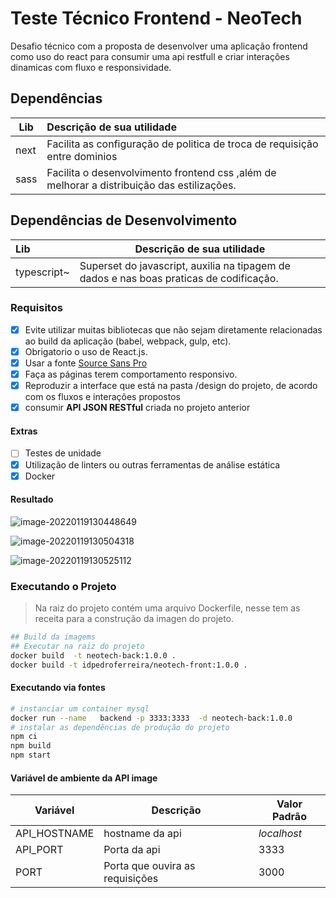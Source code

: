 # Teste Técnico Frontend - NeoTech

Desafio técnico com a proposta de desenvolver uma aplicação frontend como uso do react para consumir uma api restfull e criar interações dinamicas com fluxo e responsividade.

## Dependências

| Lib  | Descrição de sua utilidade                                   |
| ---- | :----------------------------------------------------------- |
| next | Facilita as configuração de politica de troca de requisição entre dominios |
| sass | Facilita o desenvolvimento frontend css ,além de melhorar a distribuição das estilizações. |

## Dependências de Desenvolvimento

| Lib         | Descrição de sua utilidade                                   |
| :---------- | ------------------------------------------------------------ |
| typescript~ | Superset do javascript, auxilia na tipagem de dados e nas boas praticas de codificação. |

### Requisitos

- [x] Evite utilizar muitas bibliotecas que não sejam diretamente relacionadas ao build da aplicação (babel, webpack, gulp, etc).
- [x] Obrigatorio o uso de React.js.
- [x] Usar a fonte [Source Sans Pro]([https://www.google.com/fonts#UsePlace:use/Collection:Source+Sans+Pro](https://t.lever-analytics.com/email-link?dest=https%3A%2F%2Fwww.google.com%2Ffonts%23UsePlace%3Ause%2FCollection%3ASource%2BSans%2BPro&eid=195a8985-e5eb-4f4f-8870-3dd6f5511e47&idx=4&token=ZKOKRgWg4ovmRo4HPPs8naOVeME))
- [x] Faça as páginas terem comportamento responsivo.
- [x] Reproduzir a interface que está na pasta /design do projeto, de acordo com os fluxos e interações propostos
- [x]  consumir **API JSON RESTful**  criada no projeto anterior

#### Extras

- [ ] Testes de unidade
- [x] Utilização de linters ou outras ferramentas de análise estática
- [x] Docker

#### Resultado



![image-20220119130448649](/home/viceroy/.config/Typora/typora-user-images/image-20220119130448649.png)

![image-20220119130504318](/home/viceroy/.config/Typora/typora-user-images/image-20220119130504318.png)

![image-20220119130525112](/home/viceroy/.config/Typora/typora-user-images/image-20220119130525112.png)



### Executando o Projeto

> Na raiz do projeto contém uma arquivo Dockerfile, nesse tem as receita para a construção da imagen do projeto.

```bash
## Build da imagems
## Executar na raiz do projeto
docker build  -t neotech-back:1.0.0 .
docker build -t idpedroferreira/neotech-front:1.0.0 .
```

#### Executando via fontes

```bash
# instanciar um container mysql
docker run --name   backend -p 3333:3333  -d neotech-back:1.0.0
# instalar as dependências de produção do projeto
npm ci
npm build
npm start

```

#### **Variável** de ambiente da API image

| Variável     | Descrição                       | Valor Padrão |
| ------------ | ------------------------------- | ------------ |
| API_HOSTNAME | hostname da api                 | *localhost*  |
| API_PORT     | Porta da api                    | 3333         |
| PORT         | Porta que ouvira as requisições | 3000         |

